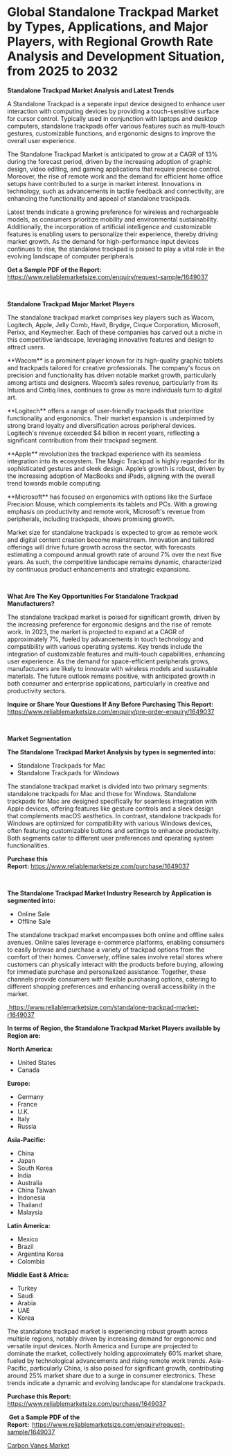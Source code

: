<p><h1>Global Standalone Trackpad Market by Types, Applications, and Major Players, with Regional Growth Rate Analysis and Development Situation, from 2025 to 2032</h1></p><p><strong>Standalone Trackpad Market Analysis and Latest Trends</strong></p>
<p><p>A Standalone Trackpad is a separate input device designed to enhance user interaction with computing devices by providing a touch-sensitive surface for cursor control. Typically used in conjunction with laptops and desktop computers, standalone trackpads offer various features such as multi-touch gestures, customizable functions, and ergonomic designs to improve the overall user experience.</p><p>The Standalone Trackpad Market is anticipated to grow at a CAGR of 13% during the forecast period, driven by the increasing adoption of graphic design, video editing, and gaming applications that require precise control. Moreover, the rise of remote work and the demand for efficient home office setups have contributed to a surge in market interest. Innovations in technology, such as advancements in tactile feedback and connectivity, are enhancing the functionality and appeal of standalone trackpads.</p><p>Latest trends indicate a growing preference for wireless and rechargeable models, as consumers prioritize mobility and environmental sustainability. Additionally, the incorporation of artificial intelligence and customizable features is enabling users to personalize their experience, thereby driving market growth. As the demand for high-performance input devices continues to rise, the standalone trackpad is poised to play a vital role in the evolving landscape of computer peripherals.</p></p>
<p><strong>Get a Sample PDF of the Report:&nbsp;</strong> <a href="https://www.reliablemarketsize.com/enquiry/request-sample/1649037?utm_campaign=2212&utm_medium=2&utm_source=Github&utm_content=ia&utm_term=07022025&utm_id=standalone-trackpad">https://www.reliablemarketsize.com/enquiry/request-sample/1649037</a></p>
<p>&nbsp;</p>
<p><strong>Standalone Trackpad Major Market Players</strong></p>
<p><p>The standalone trackpad market comprises key players such as Wacom, Logitech, Apple, Jelly Comb, Havit, Brydge, Cirque Corporation, Microsoft, Perixx, and Keymecher. Each of these companies has carved out a niche in this competitive landscape, leveraging innovative features and design to attract users.</p><p>**Wacom** is a prominent player known for its high-quality graphic tablets and trackpads tailored for creative professionals. The company's focus on precision and functionality has driven notable market growth, particularly among artists and designers. Wacom’s sales revenue, particularly from its Intuos and Cintiq lines, continues to grow as more individuals turn to digital art.</p><p>**Logitech** offers a range of user-friendly trackpads that prioritize functionality and ergonomics. Their market expansion is underpinned by strong brand loyalty and diversification across peripheral devices. Logitech's revenue exceeded $4 billion in recent years, reflecting a significant contribution from their trackpad segment.</p><p>**Apple** revolutionizes the trackpad experience with its seamless integration into its ecosystem. The Magic Trackpad is highly regarded for its sophisticated gestures and sleek design. Apple’s growth is robust, driven by the increasing adoption of MacBooks and iPads, aligning with the overall trend towards mobile computing.</p><p>**Microsoft** has focused on ergonomics with options like the Surface Precision Mouse, which complements its tablets and PCs. With a growing emphasis on productivity and remote work, Microsoft's revenue from peripherals, including trackpads, shows promising growth.</p><p>Market size for standalone trackpads is expected to grow as remote work and digital content creation become mainstream. Innovation and tailored offerings will drive future growth across the sector, with forecasts estimating a compound annual growth rate of around 7% over the next five years. As such, the competitive landscape remains dynamic, characterized by continuous product enhancements and strategic expansions.</p></p>
<p>&nbsp;</p>
<p><strong>What Are The Key Opportunities For Standalone Trackpad Manufacturers?</strong></p>
<p><p>The standalone trackpad market is poised for significant growth, driven by the increasing preference for ergonomic designs and the rise of remote work. In 2023, the market is projected to expand at a CAGR of approximately 7%, fueled by advancements in touch technology and compatibility with various operating systems. Key trends include the integration of customizable features and multi-touch capabilities, enhancing user experience. As the demand for space-efficient peripherals grows, manufacturers are likely to innovate with wireless models and sustainable materials. The future outlook remains positive, with anticipated growth in both consumer and enterprise applications, particularly in creative and productivity sectors.</p></p>
<p><strong>Inquire or Share Your Questions If Any Before Purchasing This Report:</strong> <a href="https://www.reliablemarketsize.com/enquiry/pre-order-enquiry/1649037?utm_campaign=2212&utm_medium=2&utm_source=Github&utm_content=ia&utm_term=07022025&utm_id=standalone-trackpad">https://www.reliablemarketsize.com/enquiry/pre-order-enquiry/1649037</a></p>
<p>&nbsp;</p>
<p><strong>Market Segmentation</strong></p>
<p><strong>The Standalone Trackpad Market Analysis by types is segmented into:</strong></p>
<p><ul><li>Standalone Trackpads for Mac</li><li>Standalone Trackpads for Windows</li></ul></p>
<p><p>The standalone trackpad market is divided into two primary segments: standalone trackpads for Mac and those for Windows. Standalone trackpads for Mac are designed specifically for seamless integration with Apple devices, offering features like gesture controls and a sleek design that complements macOS aesthetics. In contrast, standalone trackpads for Windows are optimized for compatibility with various Windows devices, often featuring customizable buttons and settings to enhance productivity. Both segments cater to different user preferences and operating system functionalities.</p></p>
<p><strong>Purchase this Report:&nbsp;</strong><a href="https://www.reliablemarketsize.com/purchase/1649037?utm_campaign=2212&utm_medium=2&utm_source=Github&utm_content=ia&utm_term=07022025&utm_id=standalone-trackpad">https://www.reliablemarketsize.com/purchase/1649037</a></p>
<p>&nbsp;</p>
<p><strong>The Standalone Trackpad Market Industry Research by Application is segmented into:</strong></p>
<p><ul><li>Online Sale</li><li>Offline Sale</li></ul></p>
<p><p>The standalone trackpad market encompasses both online and offline sales avenues. Online sales leverage e-commerce platforms, enabling consumers to easily browse and purchase a variety of trackpad options from the comfort of their homes. Conversely, offline sales involve retail stores where customers can physically interact with the products before buying, allowing for immediate purchase and personalized assistance. Together, these channels provide consumers with flexible purchasing options, catering to different shopping preferences and enhancing overall accessibility in the market.</p></p>
<p><a href="https://www.reliablemarketsize.com/standalone-trackpad-market-r1649037?utm_campaign=2212&utm_medium=2&utm_source=Github&utm_content=ia&utm_term=07022025&utm_id=standalone-trackpad">&nbsp;https://www.reliablemarketsize.com/standalone-trackpad-market-r1649037</a></p>
<p><strong>In terms of Region, the Standalone Trackpad Market Players available by Region are:</strong></p>
<p>
    <p> <strong> North America: </strong>
        <ul>
            <li>United States</li>
            <li>Canada</li>
        </ul>
        </p> 
    <p> <strong> Europe: </strong>
        <ul>
            <li>Germany</li>
            <li>France</li>
            <li>U.K.</li>
            <li>Italy</li>
            <li>Russia</li>
        </ul>
        </p> 
    <p> <strong> Asia-Pacific: </strong>
        <ul>
            <li>China</li>
            <li>Japan</li>
            <li>South Korea</li>
            <li>India</li>
            <li>Australia</li>
            <li>China Taiwan</li>
            <li>Indonesia</li>
            <li>Thailand</li>
            <li>Malaysia</li>
        </ul>
        </p> 
    <p> <strong> Latin America: </strong>
        <ul>
            <li>Mexico</li>
            <li>Brazil</li>
            <li>Argentina Korea</li>
            <li>Colombia</li>
        </ul>
        </p> 
    <p> <strong> Middle East & Africa: </strong>
        <ul>
            <li>Turkey</li>
            <li>Saudi</li>
            <li>Arabia</li>
            <li>UAE</li>
            <li>Korea</li>
        </ul>
    </p>
    </p>
<p><p>The standalone trackpad market is experiencing robust growth across multiple regions, notably driven by increasing demand for ergonomic and versatile input devices. North America and Europe are projected to dominate the market, collectively holding approximately 60% market share, fueled by technological advancements and rising remote work trends. Asia-Pacific, particularly China, is also poised for significant growth, contributing around 25% market share due to a surge in consumer electronics. These trends indicate a dynamic and evolving landscape for standalone trackpads.</p></p>
<p><strong>Purchase this Report: </strong><a href="https://www.reliablemarketsize.com/purchase/1649037?utm_campaign=2212&utm_medium=2&utm_source=Github&utm_content=ia&utm_term=07022025&utm_id=standalone-trackpad">https://www.reliablemarketsize.com/purchase/1649037</a></p>
<p>&nbsp;<strong>Get a Sample PDF of the Report:&nbsp;&nbsp;</strong><a href="https://www.reliablemarketsize.com/enquiry/request-sample/1649037?utm_campaign=2212&utm_medium=2&utm_source=Github&utm_content=ia&utm_term=07022025&utm_id=standalone-trackpad">https://www.reliablemarketsize.com/enquiry/request-sample/1649037</a></p>
<p><strong></strong></p>
<p><p><a href="https://github.com/gullattedenna/Market-Research-Report-List-1/blob/main/carbon-vanes-market.md?utm_campaign=2212&utm_medium=2&utm_source=Github&utm_content=ia&utm_term=07022025&utm_id=standalone-trackpad">Carbon Vanes Market</a></p></p>